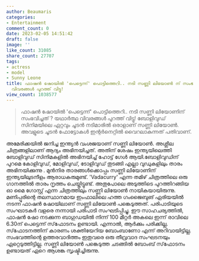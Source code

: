 ```yaml
---
author: Beaumaris
categories:
- Entertainment
comment_count: 0
date: 2023-02-05 14:51:42
draft: false
image: ''
like_count: 31085
share_count: 27707
tags:
- actress
- model
- Sunny Leone
title: ഫാഷൻ ഷോയിൽ 'പെട്ടെന്ന്' പൊട്ടിത്തെറി.. നടി സണ്ണി ലിയോൺ ന് സംഭവിച്ചത് ? യഥാർത്ഥ
  വിവരങ്ങൾ പുറത്ത് വിട്ടു!
view_count: 1038577
---
```


> ഫാഷൻ ഷോയിൽ 'പെട്ടെന്ന്' പൊട്ടിത്തെറി.. നടി സണ്ണി ലിയോണിന് സംഭവിച്ചത് ? യഥാർത്ഥ വിവരങ്ങൾ പുറത്ത് വിട്ടു! ബോളിവുഡ് സിനിമയിലെ ഏറ്റവും ചൂടൻ നടിമാരിൽ ഒരാളാണ് സണ്ണി ലിയോൺ. അവളുടെ ചൂടൻ ഫോട്ടോകൾ ഇന്റർനെറ്റിൽ വൈറലാകുന്നത് പതിവാണ്.

അമേരിക്കയിൽ ജനിച്ച ഇന്ത്യൻ വംശജയാണ് സണ്ണി ലിയോൺ. അശ്ലീല ചിത്രങ്ങളിലാണ് ആദ്യം അഭിനയിച്ചത്. അതിന് ശേഷം ഇന്ത്യയിലെത്തി ബോളിവുഡ് സിനിമകളിൽ അഭിനയിച്ച് ഹോട്ട് ഗേൾ ആയി.ബോളിവുഡിന് പുറമെ കോളിവുഡ്, മോളിവുഡ്, ടോളിവുഡ് തുടങ്ങി എല്ലാ വുഡുകളിലും താരം അഭിനയിക്കുന്നു . മുൻനിര താരങ്ങൾക്കൊപ്പം സണ്ണി ലിയോണിന് ഇന്ത്യയിലുടനീളം ആരാധകരുമുണ്ട്. 'Vadacurry' എന്ന തമിഴ് ചിത്രത്തിലെ ഒരു ഗാനത്തിൽ താരം നൃത്തം ചെയ്തിട്ടുണ്ട്. അതുപോലെ അടുത്തിടെ പുറത്തിറങ്ങിയ ഓ മൈ ഗോസ്റ്റ് എന്ന ചിത്രത്തിലും സണ്ണി ലിയോൺ നായികയായിരുന്നു. മണിപ്പൂരിന്റെ തലസ്ഥാനമായ ഇംഫാലിലെ ഹത്ത ഗംജൈബുങ് ഏരിയയിൽ നടന്ന ഫാഷൻ ഷോയിലാണ് സണ്ണി ലിയോൺ പങ്കെടുത്തത്. പരിപാടിയുടെ സംഘാടകർ വളരെ നന്നായി പരിപാടി സംഘടിപ്പിച്ചു. ഈ സാഹചര്യത്തിൽ, ഫാഷൻ ഷോ നടക്കുന്ന ബാഗുഡയിൽ നിന്ന് 100 മീറ്റർ അകലെ ഇന്ന് രാവിലെ 6.30ന് പെട്ടെന്ന് സ്‌ഫോടനം ഉണ്ടായി. എന്നാൽ, ആർക്കും പരിക്കില്ല. സ്‌ഫോടനത്തിന് കാരണം ശക്തിയേറിയ ബോംബാണോ എന്ന് അറിവായിട്ടില്ല. സംഭവത്തിന്റെ ഉത്തരവാദിത്തം ഇതുവരെ ഒരു തീവ്രവാദ സംഘടനയും ഏറ്റെടുത്തിട്ടില്ല. സണ്ണി ലിയോൺ പങ്കെടുത്ത ചടങ്ങിൽ ബോംബ് സ്‌ഫോടനം ഉണ്ടായത് ഏറെ ആശങ്ക സൃഷ്ടിച്ചിരുന്നു.